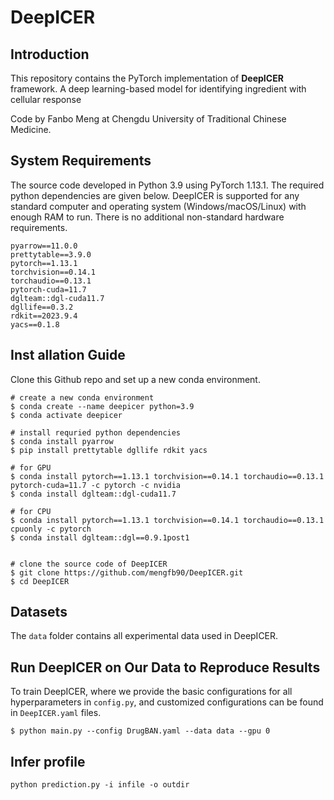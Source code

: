 # DeepICER

## Introduction
This repository contains the PyTorch implementation of **DeepICER** framework. A deep learning-based model for identifying ingredient with cellular response

Code by Fanbo Meng at Chengdu University of Traditional Chinese Medicine.

## System Requirements
The source code developed in Python 3.9 using PyTorch 1.13.1. The required python dependencies are given below. DeepICER is supported for any standard computer and operating system (Windows/macOS/Linux) with enough RAM to run. There is no additional non-standard hardware requirements.

```
pyarrow==11.0.0
prettytable==3.9.0
pytorch==1.13.1
torchvision==0.14.1
torchaudio==0.13.1
pytorch-cuda=11.7
dglteam::dgl-cuda11.7
dgllife==0.3.2
rdkit==2023.9.4
yacs==0.1.8
```
## Inst allation Guide
Clone this Github repo and set up a new conda environment.

```
# create a new conda environment
$ conda create --name deepicer python=3.9
$ conda activate deepicer

# install requried python dependencies
$ conda install pyarrow
$ pip install prettytable dgllife rdkit yacs

# for GPU
$ conda install pytorch==1.13.1 torchvision==0.14.1 torchaudio==0.13.1 pytorch-cuda=11.7 -c pytorch -c nvidia
$ conda install dglteam::dgl-cuda11.7

# for CPU
$ conda install pytorch==1.13.1 torchvision==0.14.1 torchaudio==0.13.1 cpuonly -c pytorch
$ conda install dglteam::dgl==0.9.1post1


# clone the source code of DeepICER
$ git clone https://github.com/mengfb90/DeepICER.git
$ cd DeepICER
```

## Datasets
The `data` folder contains all experimental data used in DeepICER.

## Run DeepICER on Our Data to Reproduce Results

To train DeepICER, where we provide the basic configurations for all hyperparameters in `config.py`, and customized configurations can be found in `DeepICER.yaml` files.

```
$ python main.py --config DrugBAN.yaml --data data --gpu 0
```

## Infer profile

```
python prediction.py -i infile -o outdir
```
